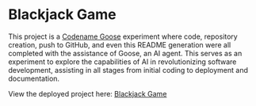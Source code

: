 # Blackjack Game

This project is a [Codename Goose](https://block.github.io/goose/) experiment where code, repository creation, push to GitHub, and even this README generation were all completed with the assistance of Goose, an AI agent. This serves as an experiment to explore the capabilities of AI in revolutionizing software development, assisting in all stages from initial coding to deployment and documentation.

View the deployed project here: [Blackjack Game](https://jasoncheow.github.io/goose-blackjack-test/)